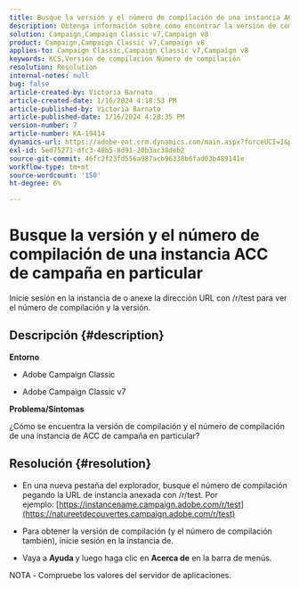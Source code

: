 ```yaml
---
title: Busque la versión y el número de compilación de una instancia ACC de campaña en particular
description: Obtenga información sobre cómo encontrar la versión de compilación y el número de compilación de una instancia de ACC de campaña.
solution: Campaign,Campaign Classic v7,Campaign v8
product: Campaign,Campaign Classic v7,Campaign v8
applies-to: Campaign Classic,Campaign Classic v7,Campaign v8
keywords: KCS,Versión de compilación Número de compilación
resolution: Resolution
internal-notes: null
bug: false
article-created-by: Victoria Barnato
article-created-date: 1/16/2024 4:18:53 PM
article-published-by: Victoria Barnato
article-published-date: 1/16/2024 4:28:35 PM
version-number: 7
article-number: KA-19414
dynamics-url: https://adobe-ent.crm.dynamics.com/main.aspx?forceUCI=1&pagetype=entityrecord&etn=knowledgearticle&id=02104def-8ab4-ee11-a569-6045bd006704
exl-id: 5ed75271-dfc3-48b5-8d91-20b3ac38deb2
source-git-commit: 46fc2f23fd556a987acb96338b6fad03b489141e
workflow-type: tm+mt
source-wordcount: '150'
ht-degree: 6%

---
```


# Busque la versión y el número de compilación de una instancia ACC de campaña en particular


Inicie sesión en la instancia de o anexe la dirección URL con /r/test para ver el número de compilación y la versión.

## Descripción {#description}


<b>Entorno</b>

- Adobe Campaign Classic

- Adobe Campaign Classic v7

<b>Problema/Síntomas</b>

¿Cómo se encuentra la versión de compilación y el número de compilación de una instancia de ACC de campaña en particular?


## Resolución {#resolution}


- En una nueva pestaña del explorador, busque el número de compilación pegando la URL de instancia anexada con /r/test. Por ejemplo: [https://instancename.campaign.adobe.com/r/test](https://natureetdecouvertes.campaign.adobe.com/r/test)

- Para obtener la versión de compilación (y el número de compilación también), inicie sesión en la instancia de.

- Vaya a <b>Ayuda </b>y luego haga clic en <b>Acerca de</b> en la barra de menús.

NOTA<b> </b>- Compruebe los valores del servidor de aplicaciones.
